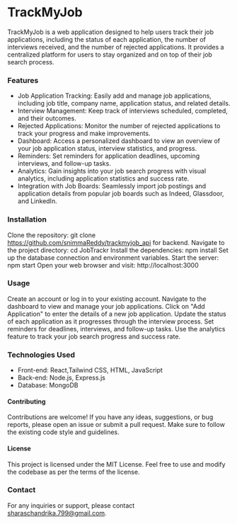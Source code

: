 # TrackMyJob

TrackMyJob is a web application designed to help users track their job applications, including the status of each application, the number of interviews received, and the number of rejected applications. 
It provides a centralized platform for users to stay organized and on top of their job search process.

### Features
* Job Application Tracking: Easily add and manage job applications, including job title, company name, application status, and related details.
* Interview Management: Keep track of interviews scheduled, completed, and their outcomes.
* Rejected Applications: Monitor the number of rejected applications to track your progress and make improvements.
* Dashboard: Access a personalized dashboard to view an overview of your job application status, interview statistics, and progress.
* Reminders: Set reminders for application deadlines, upcoming interviews, and follow-up tasks.
* Analytics: Gain insights into your job search progress with visual analytics, including application statistics and success rate.
* Integration with Job Boards: Seamlessly import job postings and application details from popular job boards such as Indeed, Glassdoor, and LinkedIn.

### Installation
Clone the repository: git clone https://github.com/snimmaReddy/trackmyjob_api for backend.
Navigate to the project directory: cd JobTrackr
Install the dependencies: npm install
Set up the database connection and environment variables.
Start the server: npm start
Open your web browser and visit: http://localhost:3000

### Usage
Create an account or log in to your existing account.
Navigate to the dashboard to view and manage your job applications.
Click on "Add Application" to enter the details of a new job application.
Update the status of each application as it progresses through the interview process.
Set reminders for deadlines, interviews, and follow-up tasks.
Use the analytics feature to track your job search progress and success rate.

### Technologies Used
* Front-end: React,Tailwind CSS, HTML, JavaScript
* Back-end: Node.js, Express.js
* Database: MongoDB

#### Contributing
Contributions are welcome! If you have any ideas, suggestions, or bug reports, please open an issue or submit a pull request. Make sure to follow the existing code style and guidelines.

#### License
This project is licensed under the MIT License. Feel free to use and modify the codebase as per the terms of the license.

### Contact
For any inquiries or support, please contact sharaschandrika.799@gmail.com.
